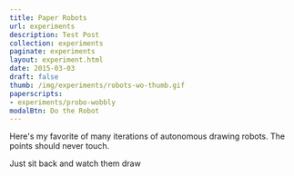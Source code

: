 ```yaml
---
title: Paper Robots
url: experiments
description: Test Post
collection: experiments
paginate: experiments
layout: experiment.html
date: 2015-03-03
draft: false
thumb: /img/experiments/robots-wo-thumb.gif
paperscripts:
- experiments/probo-wobbly
modalBtn: Do the Robot
---
```

Here's my favorite of many iterations of autonomous drawing robots. The points should never touch.

Just sit back and watch them draw